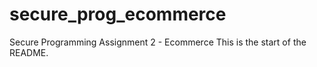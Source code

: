 # secure_prog_ecommerce
Secure Programming Assignment 2 - Ecommerce
This is the start of the README.
